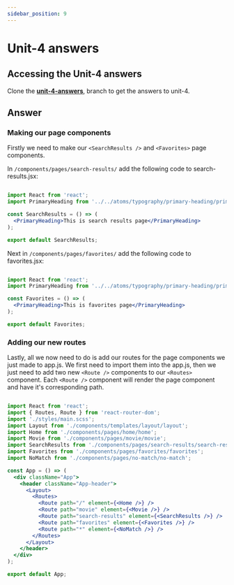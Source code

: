 ```yaml
---
sidebar_position: 9
---
```


# Unit-4 answers

## Accessing the Unit-4 answers

Clone the **[unit-4-answers](https://github.com/paul-blackwell/movie-search/tree/unit-4-answers)**, branch to get the answers to unit-4.

## Answer

### Making our page components

Firstly we need to make our `<SearchResults />` and `<Favorites>` page components. 

In `/components/pages/search-results/` add the following code to search-results.jsx:

``` jsx

import React from 'react';
import PrimaryHeading from '../../atoms/typography/primary-heading/primary-heading';

const SearchResults = () => (
  <PrimaryHeading>This is search results page</PrimaryHeading>
);

export default SearchResults;

```

Next in `/components/pages/favorites/` add the following code to favorites.jsx:

``` jsx 

import React from 'react';
import PrimaryHeading from '../../atoms/typography/primary-heading/primary-heading';

const Favorites = () => (
  <PrimaryHeading>This is favorites page</PrimaryHeading>
);

export default Favorites;

```

### Adding our new routes

Lastly, all we now need to do is add our routes for the page components we just made to app.js. We first need to import them into the app.js, then we just need to add two new `<Route />` components to our `<Routes>` component. Each `<Route />` component will render the page component and have it's corresponding path.

``` jsx

import React from 'react';
import { Routes, Route } from 'react-router-dom';
import './styles/main.scss';
import Layout from './components/templates/layout/layout';
import Home from './components/pages/home/home';
import Movie from './components/pages/movie/movie';
import SearchResults from './components/pages/search-results/search-results';
import Favorites from './components/pages/favorites/favorites';
import NoMatch from './components/pages/no-match/no-match';

const App = () => (
  <div className="App">
    <header className="App-header">
      <Layout>
        <Routes>
          <Route path="/" element={<Home />} />
          <Route path="movie" element={<Movie />} />
          <Route path="search-results" element={<SearchResults />} />
          <Route path="favorites" element={<Favorites />} />
          <Route path="*" element={<NoMatch />} />
        </Routes>
      </Layout>
    </header>
  </div>
);

export default App;

```

